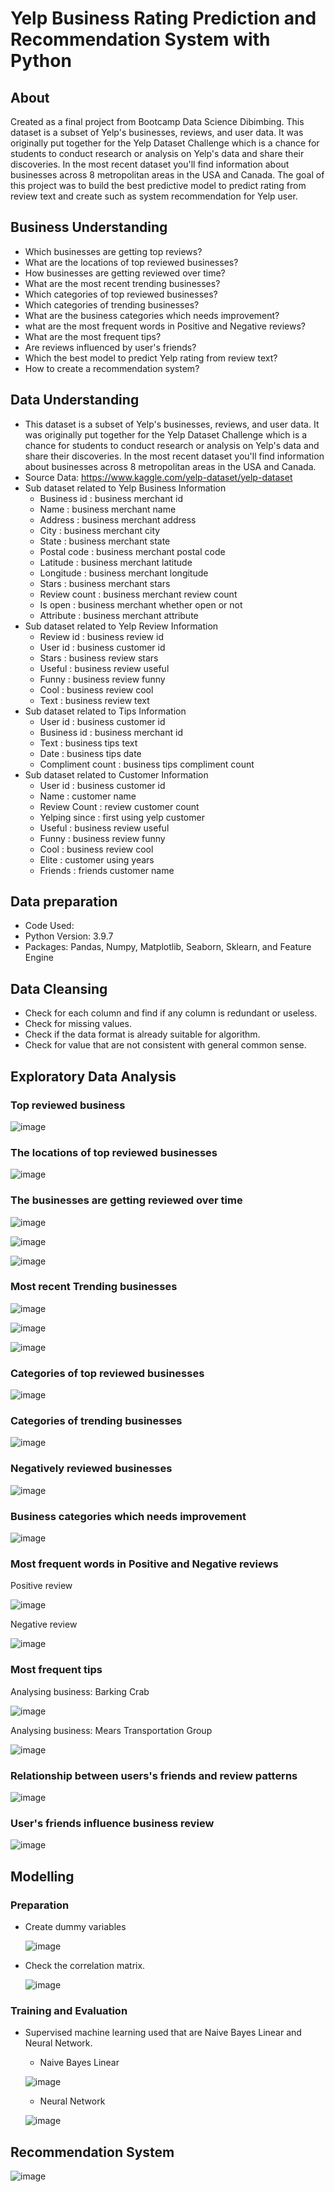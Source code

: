 # **Yelp Business Rating Prediction and Recommendation System with Python**

## **About**
Created as a final project from Bootcamp Data Science Dibimbing. This dataset is a subset of Yelp's businesses, reviews, and user data. It was originally put together for the Yelp Dataset Challenge which is a chance for students to conduct research or analysis on Yelp's data and share their discoveries. In the most recent dataset you'll find information about businesses across 8 metropolitan areas in the USA and Canada. The goal of this project was to build the best predictive model to predict rating from review text and create such as system recommendation for Yelp user.

## **Business Understanding**
* Which businesses are getting top reviews?
* What are the locations of top reviewed businesses?
* How businesses are getting reviewed over time?
* What are the most recent trending businesses?
* Which categories of top reviewed businesses?
* Which categories of trending businesses?
* What are the business categories which needs improvement?
* what are the most frequent words in Positive and Negative reviews?
* What are the most frequent tips?
* Are reviews influenced by user's friends?
* Which the best model to predict Yelp rating from review text?
* How to create a recommendation system?

## **Data Understanding**
* This dataset is a subset of Yelp's businesses, reviews, and user data. It was originally put together for the Yelp Dataset Challenge which is a chance for students to conduct research or analysis on Yelp's data and share their discoveries. In the most recent dataset you'll find information about businesses across 8 metropolitan areas in the USA and Canada. 
* Source Data: https://www.kaggle.com/yelp-dataset/yelp-dataset
* Sub dataset related to Yelp Business Information
	* Business id : business merchant id
	* Name : business merchant name
	* Address : business merchant address
	* City : business merchant city
	* State : business merchant state
	* Postal code : business merchant postal code
	* Latitude : business merchant latitude
	* Longitude : business merchant longitude
	* Stars : business merchant stars
	* Review count : business merchant review count
	* Is open : business merchant whether open or not
	* Attribute : business merchant attribute 
* Sub dataset related to Yelp Review Information
	* Review id : business review id  
	* User id : business customer id 
	* Stars : business review stars
	* Useful : business review useful
	* Funny : business review funny
	* Cool : business review cool
	* Text : business review text
* Sub dataset related to Tips Information
	* User id : business customer id
	* Business id : business merchant id
	* Text : business tips text
	* Date : business tips date
	* Compliment count : business tips compliment count
* Sub dataset related to Customer Information
  	* User id : business customer id
  	* Name : customer name
  	* Review Count : review customer count
  	* Yelping since : first using yelp customer
  	* Useful : business review useful
  	* Funny : business review funny
  	* Cool : business review cool
  	* Elite : customer using years
  	* Friends : friends customer name

## **Data preparation**
* Code Used:
* Python Version: 3.9.7
* Packages: Pandas, Numpy, Matplotlib, Seaborn, Sklearn, and Feature Engine

## **Data Cleansing**
* Check for each column and find if any column is redundant or useless.
* Check for missing values.
* Check if the data format is already suitable for algorithm.
* Check for value that are not consistent with general common sense.

## **Exploratory Data Analysis**
### **Top reviewed business**

![image](https://user-images.githubusercontent.com/85482667/137046708-8b337feb-7e8b-41f1-a5e1-2935065de243.png)

### **The locations of top reviewed businesses**

![image](https://user-images.githubusercontent.com/85482667/137038059-8120314f-33e8-42b0-b839-f70bc6dd8a5b.png)

### **The businesses are getting reviewed over time**

![image](https://user-images.githubusercontent.com/85482667/137046745-cea2c4a7-452d-4191-95e0-3ea03597f2c4.png)

![image](https://user-images.githubusercontent.com/85482667/137046778-13eb0bcc-8fdc-44ea-b5ba-663614d4114d.png)

![image](https://user-images.githubusercontent.com/85482667/137046805-5cb3c3f8-8258-49c4-8bb2-2459ff731408.png)

### **Most recent Trending businesses**

![image](https://user-images.githubusercontent.com/85482667/137046838-3e83b8d7-ddd0-4c48-9ef8-7768b0654965.png)

![image](https://user-images.githubusercontent.com/85482667/137046859-558c9401-88ec-42af-929f-26f7a81b56c5.png)

![image](https://user-images.githubusercontent.com/85482667/137046893-588af9e2-f892-4519-beff-514be02c4305.png)

### **Categories of top reviewed businesses**

![image](https://user-images.githubusercontent.com/85482667/137046923-0f42b7af-e8a5-4779-8c33-5f3b29aaac61.png)

### **Categories of trending businesses**

![image](https://user-images.githubusercontent.com/85482667/137046954-d7b54cbd-0779-478b-b796-5ed4e7599480.png)

### **Negatively reviewed businesses**

![image](https://user-images.githubusercontent.com/85482667/137047164-45cdf38d-d340-4fe2-b8ae-acc154bda802.png)

### **Business categories which needs improvement**

![image](https://user-images.githubusercontent.com/85482667/137047215-2845b36a-c175-4f8d-8d91-bce4678d2148.png)

### **Most frequent words in Positive and Negative reviews**

Positive review

![image](https://user-images.githubusercontent.com/85482667/137040035-57db7975-a378-47d2-b56d-cee7a9257846.png)

Negative review

![image](https://user-images.githubusercontent.com/85482667/137041097-497ab655-5703-4bcd-817f-3b39d6c7c7c8.png)

### **Most frequent tips**

Analysing business:  Barking Crab

![image](https://user-images.githubusercontent.com/85482667/137041167-a82fe637-d42e-4003-89a6-6a1ed4d88145.png)

Analysing business:  Mears Transportation Group

![image](https://user-images.githubusercontent.com/85482667/137040271-e39ad8e0-1167-467a-9dfd-c8e5e1553726.png)

### **Relationship between users's friends and review patterns**

![image](https://user-images.githubusercontent.com/85482667/137040375-0789a597-3e45-4b83-9d70-ff37e2ae4ce3.png)

### **User's friends influence business review**

![image](https://user-images.githubusercontent.com/85482667/137047365-78500f87-f455-4dd4-aee8-38b374b8bb43.png)

## **Modelling**
### **Preparation**
* Create dummy variables

  ![image](https://user-images.githubusercontent.com/85482667/137040573-3d85bb83-528a-416d-b53b-5f3a0a067ecb.png)

* Check the correlation matrix.
 
  ![image](https://user-images.githubusercontent.com/85482667/137040626-4ed4fdd9-6fc7-4c96-8970-7dab803c36df.png)
  
### **Training and Evaluation**

* Supervised machine learning used that are Naive Bayes Linear and Neural Network.
  * Naive Bayes Linear

  ![image](https://user-images.githubusercontent.com/85482667/137040823-44dc143b-8d5f-406a-a8c5-e2cad44c5920.png)

  * Neural Network

  ![image](https://user-images.githubusercontent.com/85482667/137047392-a3aedf3a-f38d-4ecd-a8d0-5945ba7f957e.png)

## **Recommendation System**

![image](https://user-images.githubusercontent.com/85482667/137047458-e16b6e4a-674d-4614-b9f8-c950575a65bd.png)